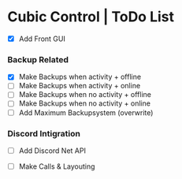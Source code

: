 # Cubic Control | ToDo List
- [x] Add Front GUI

### Backup Related
- [x] Make Backups when activity + offline
- [ ] Make Backups when activity + online
- [ ] Make Backups when no activity + offline
- [ ] Make Backups when no activity + online
- [ ] Add Maximum Backupsystem (overwrite)

### Discord Intigration
- [ ] Add Discord Net API
- [ ] Make Calls & Layouting

